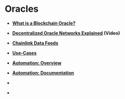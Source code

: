 # Oracles
- **[What is a Blockchain Oracle?](https://chain.link/education/blockchain-oracles)**
- **[Decentralized Oracle Networks Explained](https://www.youtube.com/watch?v=6e7DmuYmXKw) (Video)**
- **[Chainlink Data Feeds](https://data.chain.link/)**

- **[Use-Cases](https://chain.link/use-cases)**
- **[Automation: Overview](https://chain.link/automation)**
- **[Automation: Documentation](https://docs.chain.link/chainlink-automation/introduction)**
- **[]()**
- **[]()**